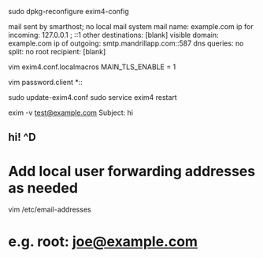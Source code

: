 sudo dpkg-reconfigure exim4-config


mail sent by smarthost; no local mail
system mail name: example.com
ip for incoming: 127.0.0.1 ; ::1
other destinations: [blank]
visible domain: example.com
ip of outgoing: smtp.mandrillapp.com::587
dns queries: no
split: no
root recipient: [blank]


vim exim4.conf.localmacros
MAIN_TLS_ENABLE = 1

vim password.client
*:<username>:<pass>

sudo update-exim4.conf
sudo service exim4 restart


exim -v test@example.com
Subject: hi

hi!
^D
-----


# Add local user forwarding addresses as needed
vim /etc/email-addresses
# e.g. root: joe@example.com


